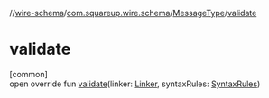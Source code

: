 //[wire-schema](../../../index.md)/[com.squareup.wire.schema](../index.md)/[MessageType](index.md)/[validate](validate.md)

# validate

[common]\
open override fun [validate](validate.md)(linker: [Linker](../-linker/index.md), syntaxRules: [SyntaxRules](../-syntax-rules/index.md))
